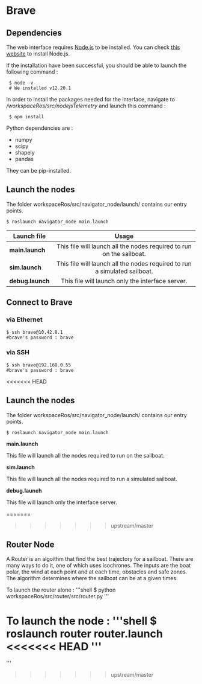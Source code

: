 # Brave

## Dependencies
The web interface requires [Node.js](https://nodejs.org/en/) to be installed. You can check [this website](https://nodejs.org/en/download/) to install Node.js.

If the installation have been successful, you should be able to launch the following command :
```shell
 $ node -v
 # We installed v12.20.1
 ```

In order to install the packages needed for the interface, navigate to */workspaceRos/src/nodejsTelemetry* and launch this command :
```shell
 $ npm install
 ```

 Python dependencies are :
- numpy
- scipy
- shapely
- pandas

They can be pip-installed.

 ## Launch the nodes
 The folder workspaceRos/src/navigator_node/launch/ contains our entry points.
  ```shell
 $ roslaunch navigator_node main.launch
 ```

 | Launch file        | Usage           |
| ------------- |:-------------:|
|  **main.launch**     | This file will launch all the nodes required to run on the sailboat. |
| **sim.launch**      | This file will launch all the nodes required to run a simulated sailboat.      |  
| **debug.launch** | This file will launch only the interface server.      |   

## Connect to Brave 

### via Ethernet
 ```shell
 $ ssh brave@10.42.0.1
 #brave's password : brave
 ```
 ### via SSH
 ```shell
 $ ssh brave@192.168.0.55
 #brave's password : brave
 ```

<<<<<<< HEAD
 ## Launch the nodes
 The folder workspaceRos/src/navigator_node/launch/ contains our entry points.
  ```shell
 $ roslaunch navigator_node main.launch
 ```
 
 **main.launch**
 
 This file will launch all the nodes required to run on the sailboat.
 
 **sim.launch**
 
 This file will launch all the nodes required to run a simulated sailboat.
 
  **debug.launch**
  
 This file will launch only the interface server.

=======
>>>>>>> upstream/master
 ## Router Node
 A Router is an algoithm that find the best trajectory for a sailboat. 
 There are many ways to do it, one of which uses isochrones. 
 The inputs are the boat polar, the wind at each point and at each time, obstacles and safe zones.
 The algorithm determines where the sailboat can be at a given times.

 To launch the router alone :
 '''shell
 $ python workspaceRos/src/router/src/router.py
 '''

 To launch the node :
 '''shell
 $ roslaunch router router.launch
<<<<<<< HEAD
 '''
=======
 '''
>>>>>>> upstream/master
